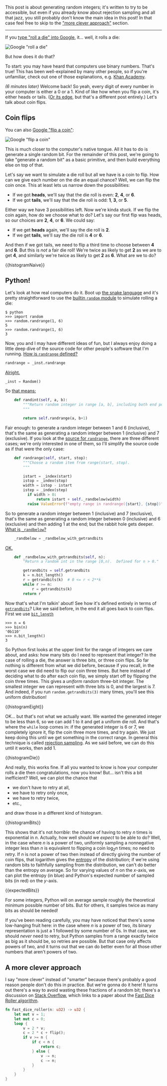 This post is about generating random integers; it's written to try to be accessible, but even if you already know about rejection sampling and all that jazz, you still probably don't know the main idea in this post! In that case feel free to skip to the ["more clever approach"](#fast-dice-roller) section.

---

If you [type "roll a die" into Google][google die], it... well, it rolls a die:

![Google "roll a die"](die.png)

But how does it do that?

To start: you may have heard that computers use binary numbers. That's true! This has been well-explained by many other people, so if you're unfamiliar, check out one of those explanations, e.g. [Khan Academy][binary].

_(6 minutes later)_ Welcome back! So yeah, every digit of every number in your computer is either a 0 or a 1. Kind of like how when you flip a coin, it's either heads or tails. ([Or its edge][three-sided coin], but that's a different post entirely.) Let's talk about coin flips.

## Coin flips

You can also [Google "flip a coin"][google coin]:

![Google "flip a coin"](coin.png)

This is much closer to the computer's native tongue. All it has to do is generate a single random bit. For the remainder of this post, we're going to take "generate a random bit" as a basic primitive, and then build everything else on top of that.

Let's say we want to simulate a die roll but all we have is a coin to flip. How can we give each number on the die an equal chance? Well, we can flip the coin once. This at least lets us narrow down the possibilities:

- If we got **heads**, we'll say that the die roll is even: **2**, **4**, or **6**.
- If we got **tails**, we'll say that the die roll is odd: **1**, **3**, or **5**.

Either way we have 3 possibilities left. Now we're kinda stuck. If we flip the coin again, how do we choose what to do? Let's say our first flip was heads, so our choices are **2**, **4**, or **6**. We could say:

- If we get **heads** again, we'll say the die roll is **2**.
- If we get **tails**, we'll say the die roll is **4** or **6**.

And then if we got tails, we need to flip a third time to choose between **4** and **6**. But this is _not_ a fair die roll! We're twice as likely to get **2** as we are to get **4**, and similarly we're twice as likely to get **2** as **6**. What are we to do?

{{histogramNaive}}

## Python!

Let's look at how real computers do it. Boot up [the snake language][python] and it's pretty straightforward to use the [builtin `random` module][python random] to simulate rolling a die:

```
$ python
>>> import random
>>> random.randrange(1, 6)
5
>>> random.randrange(1, 6)
3
```

Now, you and I may have different ideas of fun, but I always enjoy doing a little deep dive of the source code for other people's software that I'm running. [How is `randrange` defined?][python randint toplevel]

```python
randrange = _inst.randrange
```

[Alright.][python inst]

```python
_inst = Random()
```

So [that means:][python randint]

```python
    def randint(self, a, b):
        """Return random integer in range [a, b], including both end points.
        """

        return self.randrange(a, b+1)
```

Fair enough: to generate a random integer between 1 and 6 (inclusive), that's the same as generating a random integer between 1 (inclusive) and 7 (exclusive). If you look at the [source for `randrange`][python randrange], there are three different cases; we're only interested in one of them, so I'll simplify the source code as if that were the only case:

```python
    def randrange(self, start, stop):
        """Choose a random item from range(start, stop).
        """

        istart = _index(start)
        istop = _index(stop)
        width = istop - istart
        istep = _index(step)
          if width > 0:
              return istart + self._randbelow(width)
          raise ValueError(f"empty range in randrange({start}, {stop})")
```

So to generate a random integer between 1 (inclusive) and 7 (exclusive), that's the same as generating a random integer between 0 (inclusive) and 6 (exclusive) and then adding 1 at the end; but the rabbit hole gets deeper. [What is `_randbelow`?][python randbelow toplevel]

```python
    _randbelow = _randbelow_with_getrandbits
```

[OK.][python randbelow]

```python
    def _randbelow_with_getrandbits(self, n):
        "Return a random int in the range [0,n).  Defined for n > 0."

        getrandbits = self.getrandbits
        k = n.bit_length()
        r = getrandbits(k)  # 0 <= r < 2**k
        while r >= n:
            r = getrandbits(k)
        return r
```

Now that's what I'm talkin' about! See how it's defined entirely in terms of [`getrandbits`][python getrandbits]? Like we said before, in the end it all goes back to coin flips. First we use [`bit_length`][python bit_length]

```
>>> n = 6
>>> bin(n)
'0b110'
>>> n.bit_length()
3
```

So Python first looks at the upper limit for the range of integers we care about, and asks: how many bits do I need to represent that integer? In the case of rolling a die, the answer is three bits, or three coin flips. So far nothing is different from what we did before, because if you recall, in the worst case we did need to flip our coin three times. But here instead of deciding what to do after each coin flip, we simply start off by flipping the coin three times. This gives a _uniform_ random three-bit integer. The smallest integer we can represent with three bits is 0, and the largest is 7. And indeed, if you run `random.getrandbits(3)` many times, you'll see this uniform distribution!

{{histogramEight}}

OK... but that's not what we actually want. We wanted the generated integer to be less than 6, so we can add 1 to it and get a uniform die roll. And that's where the `while` loop comes in: if the generated integer is 6 or 7, we completely ignore it, flip the coin three more times, and try again. We just keep doing this until we get something in the correct range. In general this technique is called [rejection sampling][]. As we said before, we can do this until it works, then add 1.

{{histogramDie}}

And really, this works fine. If all you wanted to know is how your computer rolls a die then congratulations, now you know! But... isn't this a bit inefficient? Well, we can plot the chance that

- we don't have to retry at all,
- we have to retry only once,
- we have to retry twice,
- etc.,

and draw those in a different kind of histogram.

{{histogramBits}}

This shows that it's not _horrible_: the chance of having to retry $n$ times is exponential in $n$. Actually, how well should we _expect_ to be able to do? Well, in the case where $n$ is a power of two, uniformly sampling a nonnegative integer less than $n$ is equivalent to flipping a coin $\log_2 n$ times; no need to retry. If $n$ is not a power of two then instead of directly giving the number of coin flips, that logarithm gives the [entropy][] of the distribution; if we're using random bits to faithfully sampling from the distribution, we can't do better than the entropy on average. So for varying values of $n$ on the $x$-axis, we can plot the entropy (in blue) and Python's expected number of sampled bits (in red) on the $y$-axis.

{{expectedBits}}

For some integers, Python will on average sample roughly the theoretical minimum possible number of bits. But for others, it samples twice as many bits as should be needed!

If you've been reading carefully, you may have noticed that there's some low-hanging fruit here: in the case where $n$ is a power of two, its binary representation is just a 1 followed by some number of 0s. In that case, we should _never_ need to retry, but Python samples from a range exactly twice as big as it should be, so retries are possible. But that case only affects powers of two, and it turns out that we can do better even for all those other numbers that aren't powers of two.

<h2 id="fast-dice-roller">A more clever approach</h2>

I say "more clever" instead of "smarter" because there's probably a good reason people don't do this in practice. But we're gonna do it here! It turns out there's a way to avoid wasting these fractions of a random bit; there's a discussion on [Stack Overflow][], which links to a paper about the [Fast Dice Roller algorithm][fdr].

```rust
fn fast_dice_roller(n: u32) -> u32 {
    let mut v = 1;
    let mut c = 0;
    loop {
        v = 2 * v;
        c = 2 * c + flip();
        if v >= n {
            if c < n {
                return c;
            } else {
                v -= n;
                c -= n;
            }
        }
    }
}
```

[binary]: https://youtu.be/sXxwr66Y79Y
[entropy]: https://en.wikipedia.org/wiki/Entropy_(information_theory)
[fdr]: https://arxiv.org/abs/1304.1916
[google die]: https://www.google.com/search?q=roll+a+die
[google coin]: https://www.google.com/search?q=flip+a+coin
[python]: https://www.python.org/
[python bit_length]: https://docs.python.org/3/library/stdtypes.html#int.bit_length
[python getrandbits]: https://github.com/python/cpython/blob/v3.12.7/Lib/random.py#L889-L895
[python inst]: https://github.com/python/cpython/blob/v3.12.7/Lib/random.py#L920
[python randbelow]: https://github.com/python/cpython/blob/v3.12.7/Lib/random.py#L242-L250
[python randbelow toplevel]: https://github.com/python/cpython/blob/v3.12.7/Lib/random.py#L271
[python randint]: https://github.com/python/cpython/blob/v3.12.7/Lib/random.py#L332-L336
[python randint toplevel]: https://github.com/python/cpython/blob/v3.12.7/Lib/random.py#L925
[python random]: https://docs.python.org/3/library/random.html
[python randrange]: https://github.com/python/cpython/blob/v3.12.7/Lib/random.py#L291-L330
[rejection sampling]: https://en.wikipedia.org/wiki/Rejection_sampling
[stack overflow]: https://stackoverflow.com/a/62920514/5044950
[three-sided coin]: https://imois.in/posts/3-sided-coin/
